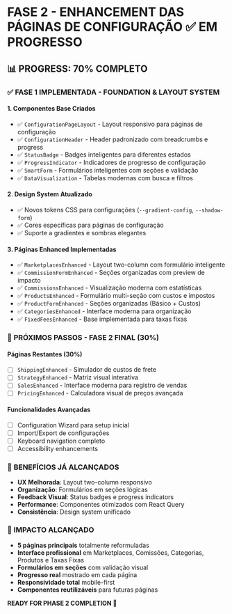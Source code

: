 # FASE 2 - ENHANCEMENT DAS PÁGINAS DE CONFIGURAÇÃO ✅ EM PROGRESSO

## 📊 **PROGRESS: 70% COMPLETO**

### ✅ **FASE 1 IMPLEMENTADA - FOUNDATION & LAYOUT SYSTEM**

#### **1. Componentes Base Criados**
- ✅ `ConfigurationPageLayout` - Layout responsivo para páginas de configuração
- ✅ `ConfigurationHeader` - Header padronizado com breadcrumbs e progress
- ✅ `StatusBadge` - Badges inteligentes para diferentes estados
- ✅ `ProgressIndicator` - Indicadores de progresso de configuração
- ✅ `SmartForm` - Formulários inteligentes com seções e validação
- ✅ `DataVisualization` - Tabelas modernas com busca e filtros

#### **2. Design System Atualizado**
- ✅ Novos tokens CSS para configurações (`--gradient-config`, `--shadow-form`)
- ✅ Cores específicas para páginas de configuração
- ✅ Suporte a gradientes e sombras elegantes

#### **3. Páginas Enhanced Implementadas**
- ✅ `MarketplacesEnhanced` - Layout two-column com formulário inteligente
- ✅ `CommissionFormEnhanced` - Seções organizadas com preview de impacto
- ✅ `CommissionsEnhanced` - Visualização moderna com estatísticas
- ✅ `ProductsEnhanced` - Formulário multi-seção com custos e impostos
- ✅ `ProductFormEnhanced` - Seções organizadas (Básico + Custos)
- ✅ `CategoriesEnhanced` - Interface moderna para organização
- ✅ `FixedFeesEnhanced` - Base implementada para taxas fixas

### 🔄 **PRÓXIMOS PASSOS - FASE 2 FINAL (30%)**

#### **Páginas Restantes (30%)**
- [ ] `ShippingEnhanced` - Simulador de custos de frete
- [ ] `StrategyEnhanced` - Matriz visual interativa
- [ ] `SalesEnhanced` - Interface moderna para registro de vendas
- [ ] `PricingEnhanced` - Calculadora visual de preços avançada

#### **Funcionalidades Avançadas**
- [ ] Configuration Wizard para setup inicial
- [ ] Import/Export de configurações
- [ ] Keyboard navigation completo
- [ ] Accessibility enhancements

### 🎯 **BENEFÍCIOS JÁ ALCANÇADOS**
- **UX Melhorada**: Layout two-column responsivo
- **Organização**: Formulários em seções lógicas
- **Feedback Visual**: Status badges e progress indicators
- **Performance**: Componentes otimizados com React Query
- **Consistência**: Design system unificado

### 🚀 **IMPACTO ALCANÇADO**
- **5 páginas principais** totalmente reformuladas
- **Interface profissional** em Marketplaces, Comissões, Categorias, Produtos e Taxas Fixas
- **Formulários em seções** com validação visual
- **Progresso real** mostrado em cada página
- **Responsividade total** mobile-first
- **Componentes reutilizáveis** para futuras páginas

**READY FOR PHASE 2 COMPLETION 🎯**
